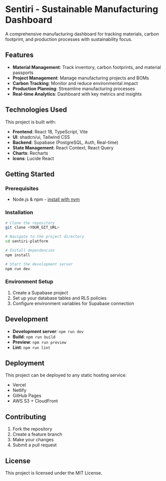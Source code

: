 # Sentiri - Sustainable Manufacturing Dashboard

A comprehensive manufacturing dashboard for tracking materials, carbon footprint, and production processes with sustainability focus.

## Features

- **Material Management**: Track inventory, carbon footprints, and material passports
- **Project Management**: Manage manufacturing projects and BOMs
- **Carbon Tracking**: Monitor and reduce environmental impact
- **Production Planning**: Streamline manufacturing processes
- **Real-time Analytics**: Dashboard with key metrics and insights

## Technologies Used

This project is built with:

- **Frontend**: React 18, TypeScript, Vite
- **UI**: shadcn/ui, Tailwind CSS
- **Backend**: Supabase (PostgreSQL, Auth, Real-time)
- **State Management**: React Context, React Query
- **Charts**: Recharts
- **Icons**: Lucide React

## Getting Started

### Prerequisites

- Node.js & npm - [install with nvm](https://github.com/nvm-sh/nvm#installing-and-updating)

### Installation

```sh
# Clone the repository
git clone <YOUR_GIT_URL>

# Navigate to the project directory
cd sentiri-platform

# Install dependencies
npm install

# Start the development server
npm run dev
```

### Environment Setup

1. Create a Supabase project
2. Set up your database tables and RLS policies
3. Configure environment variables for Supabase connection

## Development

- **Development server**: `npm run dev`
- **Build**: `npm run build`
- **Preview**: `npm run preview`
- **Lint**: `npm run lint`

## Deployment

This project can be deployed to any static hosting service:

- Vercel
- Netlify
- GitHub Pages
- AWS S3 + CloudFront

## Contributing

1. Fork the repository
2. Create a feature branch
3. Make your changes
4. Submit a pull request

## License

This project is licensed under the MIT License.
